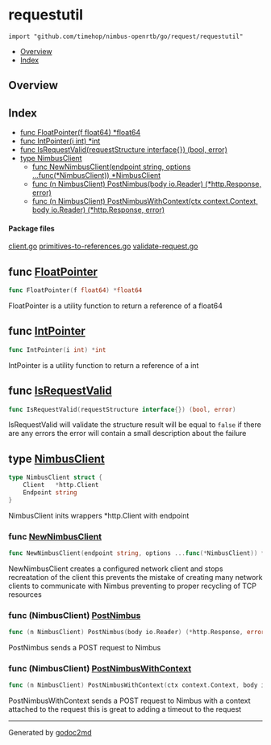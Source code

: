 

# requestutil
`import "github.com/timehop/nimbus-openrtb/go/request/requestutil"`

* [Overview](#pkg-overview)
* [Index](#pkg-index)

## <a name="pkg-overview">Overview</a>



## <a name="pkg-index">Index</a>
* [func FloatPointer(f float64) *float64](#FloatPointer)
* [func IntPointer(i int) *int](#IntPointer)
* [func IsRequestValid(requestStructure interface{}) (bool, error)](#IsRequestValid)
* [type NimbusClient](#NimbusClient)
  * [func NewNimbusClient(endpoint string, options ...func(*NimbusClient)) *NimbusClient](#NewNimbusClient)
  * [func (n NimbusClient) PostNimbus(body io.Reader) (*http.Response, error)](#NimbusClient.PostNimbus)
  * [func (n NimbusClient) PostNimbusWithContext(ctx context.Context, body io.Reader) (*http.Response, error)](#NimbusClient.PostNimbusWithContext)


#### <a name="pkg-files">Package files</a>
[client.go](/src/github.com/timehop/nimbus-openrtb/go/request/requestutil/client.go) [primitives-to-references.go](/src/github.com/timehop/nimbus-openrtb/go/request/requestutil/primitives-to-references.go) [validate-request.go](/src/github.com/timehop/nimbus-openrtb/go/request/requestutil/validate-request.go) 





## <a name="FloatPointer">func</a> [FloatPointer](/src/target/primitives-to-references.go?s=94:131#L4)
``` go
func FloatPointer(f float64) *float64
```
FloatPointer is a utility function to return a reference of a float64



## <a name="IntPointer">func</a> [IntPointer](/src/target/primitives-to-references.go?s=215:242#L9)
``` go
func IntPointer(i int) *int
```
IntPointer is a utility function to return a reference of a int



## <a name="IsRequestValid">func</a> [IsRequestValid](/src/target/validate-request.go?s=236:299#L8)
``` go
func IsRequestValid(requestStructure interface{}) (bool, error)
```
IsRequestValid will validate the structure
result will be equal to `false` if there are any errors
the error will contain a small description about the failure




## <a name="NimbusClient">type</a> [NimbusClient](/src/target/client.go?s=212:280#L18)
``` go
type NimbusClient struct {
    Client   *http.Client
    Endpoint string
}
```
NimbusClient inits wrappers *http.Client with endpoint







### <a name="NewNimbusClient">func</a> [NewNimbusClient](/src/target/client.go?s=514:597#L26)
``` go
func NewNimbusClient(endpoint string, options ...func(*NimbusClient)) *NimbusClient
```
NewNimbusClient creates a configured network client and stops recreatation of the client
this prevents the mistake of creating many network clients to communicate with Nimbus preventing
to proper recycling of TCP resources





### <a name="NimbusClient.PostNimbus">func</a> (NimbusClient) [PostNimbus](/src/target/client.go?s=1360:1432#L58)
``` go
func (n NimbusClient) PostNimbus(body io.Reader) (*http.Response, error)
```
PostNimbus sends a POST request to Nimbus




### <a name="NimbusClient.PostNimbusWithContext">func</a> (NimbusClient) [PostNimbusWithContext](/src/target/client.go?s=1756:1860#L69)
``` go
func (n NimbusClient) PostNimbusWithContext(ctx context.Context, body io.Reader) (*http.Response, error)
```
PostNimbusWithContext sends a POST request to Nimbus with a context attached to the request
this is great to adding a timeout to the request








- - -
Generated by [godoc2md](http://godoc.org/github.com/davecheney/godoc2md)
